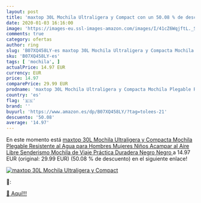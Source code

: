 ```yaml
---
layout: post
title: 'maxtop 30L Mochila Ultraligera y Compact con un 50.08 % de descuento'
date: 2020-01-03 16:16:00
image: 'https://images-eu.ssl-images-amazon.com/images/I/41cZ6WqjftL._SL400_.jpg'
comments: true
category: ofertas
author: ring
slug: 'B07XQ458LY-es maxtop 30L Mochila Ultraligera y Compacta Mochila Plegable...'
sku: 'B07XQ458LY-es'
tags: [ 'mochila', ]
actualPrice: 14.97 EUR
currency: EUR
price: 14.97
comparePrice: 29.99 EUR
prodname: 'maxtop 30L Mochila Ultraligera y Compacta Mochila Plegable Resistente al Agua para Hombres Mujeres Niños Acampar al Aire Libre Senderismo Mochila de Viaje Práctica Duradera  Negro   Negro '
country: 'es'
flag: '🇪🇸'
brand: ''
buyurl: 'https://www.amazon.es/dp/B07XQ458LY/?tag=tolees-21'
descuento: '50.08'
average: '14.97'
---
```


En este momento está [maxtop 30L Mochila Ultraligera y Compacta Mochila Plegable Resistente al Agua para Hombres Mujeres Niños Acampar al Aire Libre Senderismo Mochila de Viaje Práctica Duradera  Negro   Negro ](https://www.amazon.es/dp/B07XQ458LY/?tag=tolees-21) a 14.97 EUR (original: 29.99 EUR) (50.08 %  de descuento) en el siguiente enlace!

[![maxtop 30L Mochila Ultraligera y Compact](https://images-eu.ssl-images-amazon.com/images/I/41cZ6WqjftL._SL400_.jpg)](https://www.amazon.es/dp/B07XQ458LY/?tag=tolees-21)

🔎:


[🛒 Aquí!!!](https://www.amazon.es/dp/B07XQ458LY/?tag=tolees-21)
